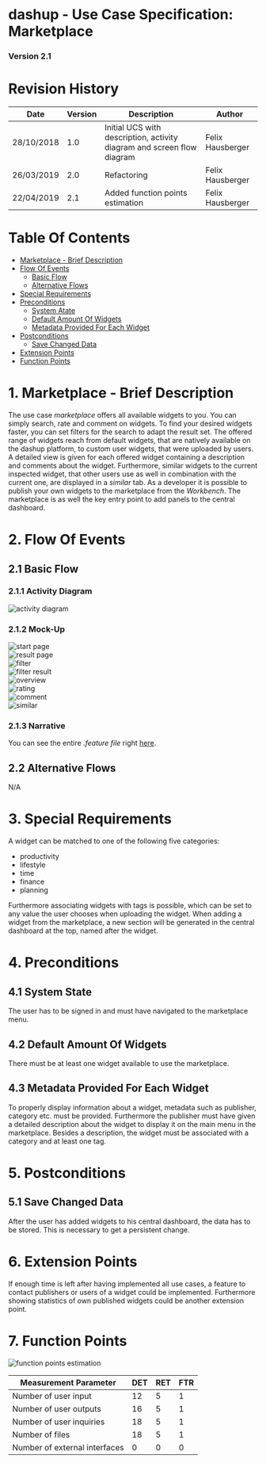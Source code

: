 dashup - Use Case Specification: Marketplace
============================================
### Version 2.1

# Revision History

| Date       | Version | Description                                                            | Author           |
|------------|---------|------------------------------------------------------------------------|------------------|
| 28/10/2018 | 1.0     | Initial UCS with description, activity diagram and screen flow diagram | Felix Hausberger |
| 26/03/2019 | 2.0     | Refactoring                                                            | Felix Hausberger |
| 22/04/2019 | 2.1     | Added function points estimation                                       | Felix Hausberger |

# Table Of Contents

- [Marketplace - Brief Description](#1-marketplace---brief-description) 
- [Flow Of Events](#2-flow-of-events)
    - [Basic Flow](#21-basic-flow)  
    - [Alternative Flows](#22-alternative-flows)
- [Special Requirements](#3-special-requirements)
- [Preconditions](#4-preconditions)
    - [System Atate](#41-system-state)
    - [Default Amount Of Widgets](#42-default-amount-of-widgets)
    - [Metadata Provided For Each Widget](#43-metadata-provided-for-each-widget)
- [Postconditions](#5-postconditions)
    - [Save Changed Data](#51-save-changed-data)
- [Extension Points](#6-extension-points)
- [Function Points](#7-function-points)
   
# 1. Marketplace - Brief Description
The use case _marketplace_ offers all available widgets to you. You can simply search, rate and comment on widgets. To 
find your desired widgets faster, you can set filters for the search to adapt the result set. The offered range of 
widgets reach from default widgets, that are natively available on the dashup platform, to custom user widgets, that 
were uploaded by users. A detailed view is given for each offered widget containing a description and comments about the 
widget. Furthermore, similar widgets to the current inspected widget, that other users use as well in combination with 
the current one, are displayed in a <i>similar</i> tab. As a developer it is possible to publish your own widgets to 
the marketplace from the <i>Workbench</i>. The marketplace is as well the key entry point to add panels to the central 
dashboard.

# 2. Flow Of Events

## 2.1 Basic Flow

### 2.1.1 Activity Diagram
<img src="./activity_diagrams/marketplace.png" alt="activity diagram" />

### 2.1.2 Mock-Up
<img src="./mockups/start_page.png" alt="start page" />
<br />
<img src="./mockups/result_page.png" alt="result page" />
<br />
<img src="./mockups/filter.png" alt="filter" />
<br />
<img src="./mockups/filter_result.png" alt="filter result" />
<br />
<img src="./mockups/overview.png" alt="overview" />
<br />
<img src="./mockups/rating.png" alt="rating" />
<br />
<img src="./mockups/comment.png" alt="comment" />
<br />
<img src="./mockups/similar.png" alt="similar" />

### 2.1.3 Narrative

You can see the entire _.feature file_ right <a href="./marketplace.feature">here</a>.

## 2.2 Alternative Flows
N/A

# 3. Special Requirements
A widget can be matched to one of the following five categories:

- productivity
- lifestyle
- time
- finance
- planning

Furthermore associating widgets with tags is possible, which can be set to any value the user chooses when uploading the 
widget. When adding a widget from the marketplace, a new section will be generated in the central dashboard at the top, 
named after the widget.

# 4. Preconditions

## 4.1 System State
The user has to be signed in and must have navigated to the marketplace menu.

## 4.2 Default Amount Of Widgets
There must be at least one widget available to use the marketplace.

## 4.3 Metadata Provided For Each Widget
To properly display information about a widget, metadata such as publisher, category etc. must be provided. Furthermore 
the publisher must have given a detailed description about the widget to display it on the main menu in the marketplace. 
Besides a description, the widget must be associated with a category and at least one tag.

# 5. Postconditions

## 5.1 Save Changed Data
After the user has added widgets to his central dashboard, the data has to be stored. This is necessary to get a 
persistent change.

# 6. Extension Points
If enough time is left after having implemented all use cases, a feature to contact publishers or users of a widget 
could be implemented. Furthermore showing statistics of own published widgets could be another extension point.

# 7. Function Points

<img src="./function_points/marketplace.png" alt="function points estimation" />
<br />

| Measurement Parameter         | DET | RET | FTR |
|-------------------------------|-----|-----|-----|
| Number of user input          | 12  | 5   | 1   |
| Number of user outputs        | 16  | 5   | 1   |
| Number of user inquiries      | 18  | 5   | 1   |
| Number of files               | 18  | 5   | 1   |
| Number of external interfaces | 0   | 0   | 0   |